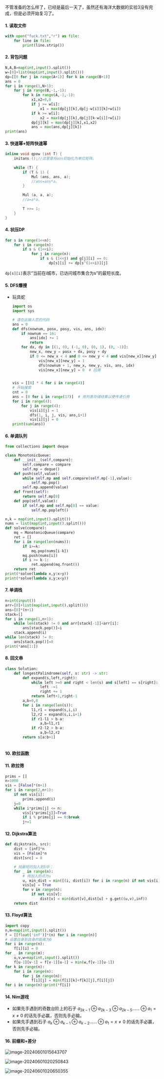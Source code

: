 不管准备的怎么样了，已经是最后一天了，虽然还有海洋大数据的实验3没有完成，但是必须开始复习了。

#### 1. 读取文件

``` python
with open("fuck.txt","r") as file:
    for line in file:
        print(line.strip())
```

#### 2. 背包问题

```python
N,A,B=map(int,input().split())
w=[0]+list(map(int,input().split()))
dp=[[0 for j in range(A+1)] for k in range(B+1)]
ans = 0
for i in range(1,N+1):
    for j in range(B,-1,-1):
        for k in range(A,-1,-1):
            x1,x2=0,0
            if j >= w[i]:
                x1 = max(dp[j][k],dp[j-w[i]][k]+w[i])
            if k >= w[i]:
                x2 = max(dp[j][k],dp[j][k-w[i]]+w[i])
            dp[j][k] = max(dp[j][k],x1,x2)
            ans = max(ans,dp[j][k])
print(ans)
```

#### 3. 快速幂+矩阵快速幂

```c++
inline void qpow (int T) {
    initans ();//这里是将ans初始化为单位矩阵。
    
    while (T) {
        if (T & 1) {
            Mul (ans, ans, a);
            //ans=ans*a。
        }
        
        Mul (a, a, a);
        //a=a*a。
        
        T >>= 1;
    }
}
```

#### 4. 状压DP

```python
for s in range(1<<n):
    for i in range(n):
        if s & (1<<i):
            for j in range(n):
                if s & (1<<j) and g[j][i] == 0:
                    dp[s][i] += dp[s^(1<<i)][j]
```

`dp[s][i]`表示“当前在i城市，已访问城市集合为s”的最短长度。

#### 5. DFS爆搜

* 玩具蛇

  ```python
  import os
  import sys
  
  # 请在此输入您的代码
  ans = 0
  def dfs(nownum, posx, posy, vis, ans, idx):
      if nownum == 16:
          ans[idx] += 1
          return
      for dx, dy in [(1, 0), (-1, 0), (0, 1), (0, -1)]:
          new_x, new_y = posx + dx, posy + dy
          if 0 <= new_x < 4 and 0 <= new_y < 4 and vis[new_x][new_y] == 0:
              vis[new_x][new_y] = 1
              dfs(nownum + 1, new_x, new_y, vis, ans, idx)
              vis[new_x][new_y] = 0  # 回溯
  
  
  vis = [[0] * 4 for i in range(4)]
  # 开始搜索
  cnt = 0
  ans = [0 for i in range(17)]  # 用列表存储结果以便传递引用
  for i in range(4):
      for j in range(4):
          vis[i][j] = 1
          dfs(1, i, j, vis, ans,i+1)
          vis[i][j] = 0
  print(sum(ans))
  ```

#### 6. 单调队列

```python
from collections import deque

class MonotonicQueue:
    def __init__(self,compare):
        self.compare = compare
        self.mp = deque()
    def push(self,value):
        while self.mp and self.compare(self.mp[-1],value):
            self.mp.pop()
        self.mp.append(value)
    def front(self):
        return self.mp[0]
    def pop(self,value):
        if self.mp and self.mp[0] == value:
            self.mp.popleft()

n,k = map(int,input().split())
nums = list(map(int,input().split()))
def solve(compare):
    mq = MonotonicQueue(compare)
    ret = []
    for i in range(len(nums)):
        if i>=k:
            mq.pop(nums[i-k])
        mq.push(nums[i])
        if i >= k-1:
            ret.append(mq.front())
    return ret
print(*solve(lambda x,y:x>y))
print(*solve(lambda x,y:x<y))
```

#### 7. 单调栈

```python
n=int(input())
arr=[0]+list(map(int,input().split()))
ans=[0]*(n+1)
stack=[]
for i in range(1,n+1):
    while len(stack) != 0 and arr[stack[-1]]<arr[i]:
        ans[stack.pop()]=i
    stack.append(i)
while len(stack) != 0:
    ans[stack.pop()]=0
print(*ans[1:])
```

#### 8. 回文串

```python
class Solution:
    def longestPalindrome(self, s: str) -> str:
        def expand(s,left,right):
            while left >=0 and right < len(s) and s[left] == s[right]:
                left -=1
                right += 1
            return left+1,right-1
        a,b=0,0
        for i in range(len(s)):
            l1,r1 = expand(s,i,i)
            l2,r2 = expand(s,i,i+1)
            if r1-l1 > b-a:
                a,b=l1,r1
            if r2-l2 > b-a:
                a,b=l2,r2
        return s[a:b+1]
            
```



#### 10. 欧拉函数

#### 11. 欧拉筛

```python
prims = []
n=1000
vis = [False]*(n+1)
for i in range(2,n+1):
    if not vis[i]:
        prims.append(i)
    j=0
    while i*prims[j] <= n:
        vis[i*prims[j]]=True
        if i % prims[j] == 0:break
        j+=1
```

#### 12. Dijkstra算法

```python
def dijkstra(n, src):
    dist = [inf]*n
    vis = [False]*n
    dist[src] = 0

    # 找最短的加入到S中：
    for _ in range(n):
        # 待加入的点为u
        u, min_dist = min([(i, dist[i]) for i in range(n) if not vis[i]], key=lambda x: x[1])
        vis[u] = True
        for v in range(n):
            if not vis[v]:
                dist[v] = min(dist[v],dist[u] + g.get((u,v),inf))
    return dist
```

#### 13. Floyd算法

```python
import copy
n,m=map(int,input().split())
f = [[float('inf')]*(n) for i in range(n)]
# 设置自身到自身的距离为0
for i in range(n):
    f[i][i] = 0
for _ in range(m):
    u,v,w=map(int,input().split())
    f[u-1][v-1] = f[v-1][u-1] = min(w,f[v-1][u-1])
for k in range(n):
    for i in range(n):
        for j in range(n):
            f[i][j] = min(f[i][k]+f[k][j],f[i][j])
for i in range(n):print(*f[i])
```

#### 14. Nim游戏

* 如果先手遇到的奇数台阶上的石子 $a_{2 k-1} \oplus a_{2 k-3} \oplus a_{2 k-5} \ldots \ldots \oplus a_1=x \neq 0$ 的话先手必赢，否则先手必输。
* 如果先手遇到石子 $a_{k} \oplus a_{k-1} \oplus a_{k-2} \ldots \ldots \oplus a_1=x \neq 0$ 的话先手必赢，否则先手必输。

#### 16. 前缀和+差分

![image-20240601015643707](C:\Users\zxh20\AppData\Roaming\Typora\typora-user-images\image-20240601015643707.png)

![image-20240601020250843](C:\Users\zxh20\AppData\Roaming\Typora\typora-user-images\image-20240601020250843.png)

![image-20240601020650355](C:\Users\zxh20\AppData\Roaming\Typora\typora-user-images\image-20240601020650355.png)
